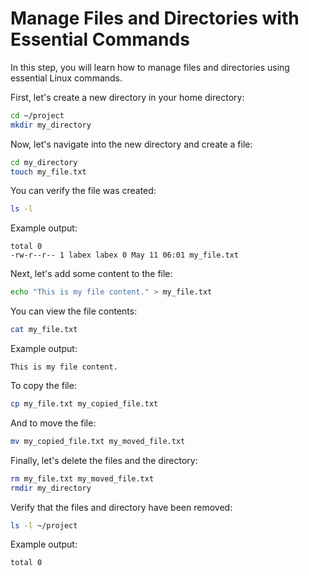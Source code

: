 # Manage Files and Directories with Essential Commands

In this step, you will learn how to manage files and directories using essential Linux commands.

First, let's create a new directory in your home directory:

```bash
cd ~/project
mkdir my_directory
```

Now, let's navigate into the new directory and create a file:

```bash
cd my_directory
touch my_file.txt
```

You can verify the file was created:

```bash
ls -l
```

Example output:

```
total 0
-rw-r--r-- 1 labex labex 0 May 11 06:01 my_file.txt
```

Next, let's add some content to the file:

```bash
echo "This is my file content." > my_file.txt
```

You can view the file contents:

```bash
cat my_file.txt
```

Example output:

```
This is my file content.
```

To copy the file:

```bash
cp my_file.txt my_copied_file.txt
```

And to move the file:

```bash
mv my_copied_file.txt my_moved_file.txt
```

Finally, let's delete the files and the directory:

```bash
rm my_file.txt my_moved_file.txt
rmdir my_directory
```

Verify that the files and directory have been removed:

```bash
ls -l ~/project
```

Example output:

```
total 0
```
